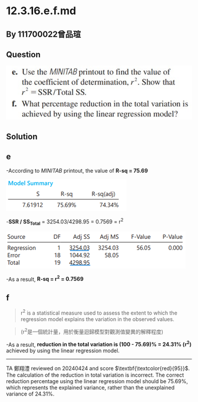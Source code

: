 # 12.3.16.e.f.md
## By 111700022曾品瑄

## Question
![圖1](https://github.com/HWTeng-Course/202402-Statistics/blob/main/Images/12.3.16.ef.jpg)
## Solution
## e
-According to *MINITAB* printout, the value of **R-sq = 75.69**

![圖3](https://github.com/HWTeng-Course/202402-Statistics/blob/main/Images/123456.png)

-**SSR / SS<sub>Total</sub>** = 3254.03/4298.95 = 0.7569 = r<sup>2</sup>

![圖2](https://github.com/HWTeng-Course/202402-Statistics/blob/main/Images/11100022-2.png)

-As a result, **R-sq = r<sup>2</sup> = 0.7569**
## f
>r<sup>2</sup> is a statistical measure used to assess the extent to which the regression model explains the variation in the observed values. 

>(r<sup>2</sup>是一個統計量，用於衡量迴歸模型對觀測值變異的解釋程度)

-As a result, **reduction in the total variation is (100 - 75.69)% = 24.31% (r<sup>2</sup>)** achieved by using the linear regression model.

---
TA 鄭翔澧 reviewed on 20240424 and score $\textbf{\textcolor{red}{95}}$.  
The calculation of the reduction in total variation is incorrect. The correct reduction percentage using the linear regression model should be 75.69%, which represents the explained variance, rather than the unexplained variance of 24.31%.

